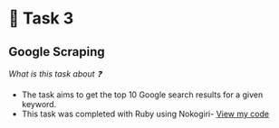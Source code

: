 # :red_circle: Task 3

## Google Scraping

  *What is this task about :question:*

  * The task aims to get the top 10 Google search results for a given keyword.
  * This task was completed with Ruby using Nokogiri- [View my code](https://github.com/tbagz104/amfoss-tasks/blob/master/task-3/google-scraping/main.rb)
